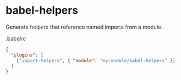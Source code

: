 # babel-helpers

Generate helpers that reference named imports from a module.

.babelrc

```json
{
  "plugins": [
    ["import-helpers", { "module": "my-module/babel-helpers" }]
  ]
}
```
